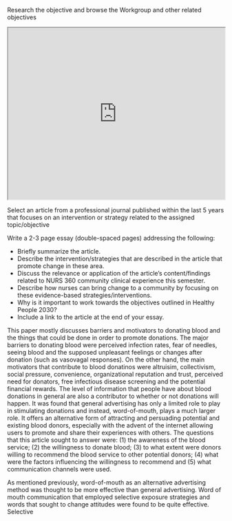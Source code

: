 Research the objective and browse the Workgroup and other related objectives


<iframe src="https://health.gov/healthypeople/objectives-and-data/browse-objectives/emergency-preparedness/increase-proportion-people-who-donate-blood-bdbs-d01" style="width: 100%; height: 400px;"></iframe>

Select an article from a professional journal published within the last 5 years that focuses on an intervention or strategy related to the assigned topic/objective

Write a 2-3 page essay (double-spaced pages) addressing the following:

- Briefly summarize the article.
- Describe the intervention/strategies that are described in the article that promote change in these area.
- Discuss the relevance or application of the article’s content/findings related to NURS 360 community clinical experience this semester.
- Describe how nurses can bring change to a community by focusing on these evidence-based strategies/interventions.
- Why is it important to work towards the objectives outlined in Healthy People 2030?
- Include a link to the article at the end of your essay.


This paper mostly discusses barriers and motivators to donating blood and the things that could be done in order to promote donations. The major barriers to donating blood were perceived infection rates, fear of needles, seeing blood and the supposed unpleasant feelings or changes after donation (such as vasovagal responses). On the other hand, the main motivators that contribute to blood donatinos were altruisim, collectivism, social pressure, convenience, organizational reputation and trust, perceived need for donators, free infectious disease screening and the potential financial rewards. 
The level of information that people have about blood donations in general are also a contributor to whether or not donations will happen. It was found that general advertising has only a limited role to play in stimulating donations and instead, word-of-mouth, plays a much larger role. It offers an alternative form of attracting and persuading potential and existing blood donors, especially with the advent of the internet allowing users to promote and share their experiences with others. 
The questions that this article sought to answer were: (1) the awareness of the blood service; (2) the willingness to donate blood; (3) to what extent were donors willing to recommend the blood service to other potential donors; (4) what were the factors influencing the willingness to recommend and (5) what communication channels were used. 

As mentioned previously, word-of-mouth as an alternative advertising method was thought to be more effective than general advertising. Word of mouth communication that employed selective exposure strategies and words that sought to change attitudes were found to be quite effective. Selective 